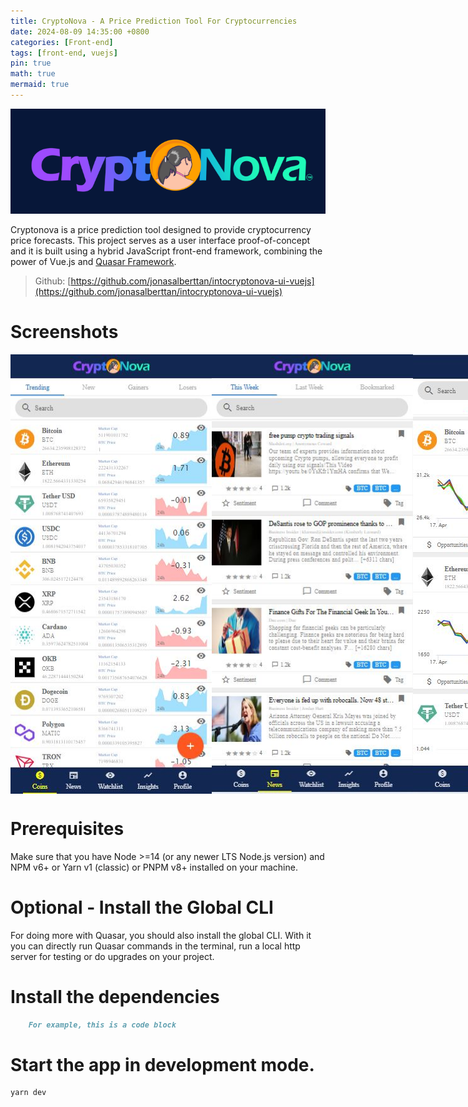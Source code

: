 ```yaml
---
title: CryptoNova - A Price Prediction Tool For Cryptocurrencies
date: 2024-08-09 14:35:00 +0800
categories: [Front-end]
tags: [front-end, vuejs]
pin: true
math: true
mermaid: true
---
```


![CyptoNova Logo](/assets/img/CryptoNova/cryptonova-logo.png)

Cryptonova is a price prediction tool designed to provide cryptocurrency price forecasts. This project serves as a user interface proof-of-concept and it is built using a hybrid JavaScript front-end framework, combining the power of Vue.js and [Quasar Framework](https://quasar.dev/).

> Github: [https://github.com/jonasalberttan/intocryptonova-ui-vuejs](https://github.com/jonasalberttan/intocryptonova-ui-vuejs)

# Screenshots
<div style="display: flex; justify-content: space-between; align-items: center;">
  <img src="/assets/img/CryptoNova/Tab-Coins.JPG" alt="Tab-Coins" width="322" height="703" />
  <img src="/assets/img/CryptoNova/Tab-News.JPG" alt="Tab-News" width="322" height="703" />
  <img src="/assets/img/CryptoNova/Tab-Watchlist.JPG" alt="Tab-Watchlist" width="322" height="703" />
  <img src="/assets/img/CryptoNova/Tab-Insights.JPG" alt="Tab-Insights" width="322" height="703" />
  <img src="/assets/img/CryptoNova/Tab-Profile.JPG" alt="Tab-Profile" width="322" height="703" />
</div>

# Prerequisites
Make sure that you have Node >=14 (or any newer LTS Node.js version) and NPM v6+ or Yarn v1 (classic) or PNPM v8+ installed on your machine.

# Optional - Install the Global CLI
For doing more with Quasar, you should also install the global CLI. With it you can directly run Quasar commands in the terminal, run a local http server for testing or do upgrades on your project.

# Install the dependencies
```md Markdown Example
    For example, this is a code block
```

# Start the app in development mode.

```bash
yarn dev
```

